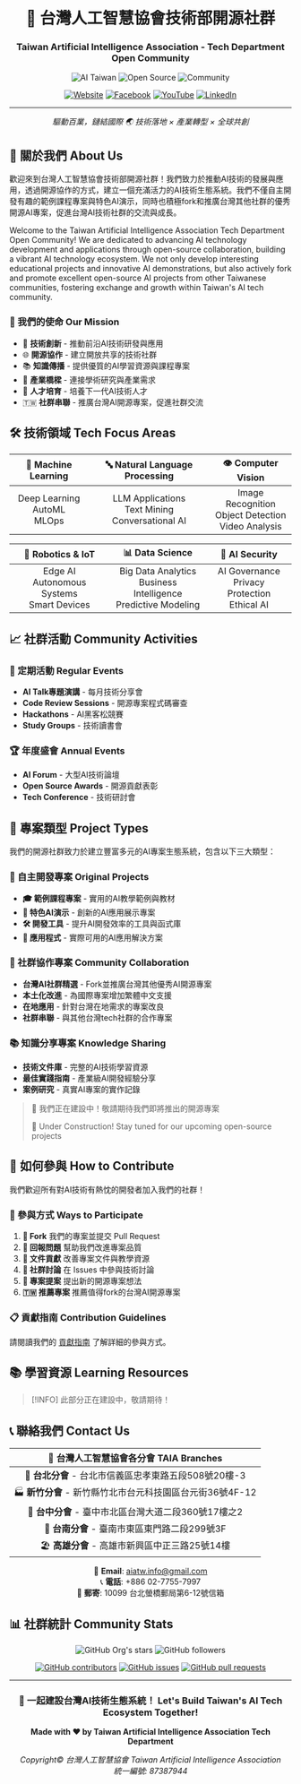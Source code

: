 <div align="center">

# 🤖 台灣人工智慧協會技術部開源社群
### Taiwan Artificial Intelligence Association - Tech Department Open Community

<img src="https://img.shields.io/badge/AI-Taiwan-blue?style=for-the-badge&logo=artificial-intelligence&logoColor=white" alt="AI Taiwan"/>
<img src="https://img.shields.io/badge/Open-Source-green?style=for-the-badge&logo=opensource&logoColor=white" alt="Open Source"/>
<img src="https://img.shields.io/badge/Community-Driven-orange?style=for-the-badge&logo=github&logoColor=white" alt="Community"/>

[![Website](https://img.shields.io/badge/Website-aiatw.org-blue?style=flat-square&logo=globe)](https://www.aiatw.org/)
[![Facebook](https://img.shields.io/badge/Facebook-TaiwanAIAssociation-1877F2?style=flat-square&logo=facebook)](https://www.facebook.com/TaiwanAIAssociation)
[![YouTube](https://img.shields.io/badge/YouTube-TaiwanAIAssociation-red?style=flat-square&logo=youtube)](https://www.youtube.com/@TaiwanAIAssociation)
[![LinkedIn](https://img.shields.io/badge/LinkedIn-aiatw-0077B5?style=flat-square&logo=linkedin)](https://www.linkedin.com/company/aiatw)

---

*驅動百業，鏈結國際 🌏 技術落地 × 產業轉型 × 全球共創*

</div>

## 🚀 關於我們 About Us

歡迎來到台灣人工智慧協會技術部開源社群！我們致力於推動AI技術的發展與應用，透過開源協作的方式，建立一個充滿活力的AI技術生態系統。我們不僅自主開發有趣的範例課程專案與特色AI演示，同時也積極fork和推廣台灣其他社群的優秀開源AI專案，促進台灣AI技術社群的交流與成長。

Welcome to the Taiwan Artificial Intelligence Association Tech Department Open Community! We are dedicated to advancing AI technology development and applications through open-source collaboration, building a vibrant AI technology ecosystem. We not only develop interesting educational projects and innovative AI demonstrations, but also actively fork and promote excellent open-source AI projects from other Taiwanese communities, fostering exchange and growth within Taiwan's AI tech community.

### 🎯 我們的使命 Our Mission

- 🔬 **技術創新** - 推動前沿AI技術研發與應用
- 🌐 **開源協作** - 建立開放共享的技術社群
- 📚 **知識傳播** - 提供優質的AI學習資源與課程專案
- 🤝 **產業橋樑** - 連接學術研究與產業需求
- 🌟 **人才培育** - 培養下一代AI技術人才
- 🇹🇼 **社群串聯** - 推廣台灣AI開源專案，促進社群交流

## 🛠️ 技術領域 Tech Focus Areas

<div align="center">

| 🧠 Machine Learning | 🔤 Natural Language Processing | 👁️ Computer Vision |
|:---:|:---:|:---:|
| Deep Learning<br/>AutoML<br/>MLOps | LLM Applications<br/>Text Mining<br/>Conversational AI | Image Recognition<br/>Object Detection<br/>Video Analysis |

| 🤖 Robotics & IoT | 📊 Data Science | 🔐 AI Security |
|:---:|:---:|:---:|
| Edge AI<br/>Autonomous Systems<br/>Smart Devices | Big Data Analytics<br/>Business Intelligence<br/>Predictive Modeling | AI Governance<br/>Privacy Protection<br/>Ethical AI |

</div>

## 📈 社群活動 Community Activities

### 🎤 定期活動 Regular Events
- **AI Talk專題演講** - 每月技術分享會
- **Code Review Sessions** - 開源專案程式碼審查
- **Hackathons** - AI黑客松競賽
- **Study Groups** - 技術讀書會

### 🏆 年度盛會 Annual Events
- **AI Forum** - 大型AI技術論壇
- **Open Source Awards** - 開源貢獻表彰
- **Tech Conference** - 技術研討會

## 🌟 專案類型 Project Types

我們的開源社群致力於建立豐富多元的AI專案生態系統，包含以下三大類型：

### 🔧 自主開發專案 Original Projects
- **🎓 範例課程專案** - 實用的AI教學範例與教材
- **🚀 特色AI演示** - 創新的AI應用展示專案
- **🛠️ 開發工具** - 提升AI開發效率的工具與函式庫
- **📱 應用程式** - 實際可用的AI應用解決方案

### 🍴 社群協作專案 Community Collaboration
- **台灣AI社群精選** - Fork並推廣台灣其他優秀AI開源專案
- **本土化改進** - 為國際專案增加繁體中文支援
- **在地應用** - 針對台灣在地需求的專案改良
- **社群串聯** - 與其他台灣tech社群的合作專案

### 📚 知識分享專案 Knowledge Sharing
- **技術文件庫** - 完整的AI技術學習資源
- **最佳實踐指南** - 產業級AI開發經驗分享
- **案例研究** - 真實AI專案的實作記錄

> 🚧 我們正在建設中！敬請期待我們即將推出的開源專案
> 
> 🚧 Under Construction! Stay tuned for our upcoming open-source projects

## 🤝 如何參與 How to Contribute

我們歡迎所有對AI技術有熱忱的開發者加入我們的社群！

### 💝 參與方式 Ways to Participate

1. **🍴 Fork** 我們的專案並提交 Pull Request
2. **🐛 回報問題** 幫助我們改進專案品質
3. **📖 文件貢獻** 改善專案文件與教學資源
4. **💬 社群討論** 在 Issues 中參與技術討論
5. **🎯 專案提案** 提出新的開源專案想法
6. **🇹🇼 推薦專案** 推薦值得fork的台灣AI開源專案

### 📋 貢獻指南 Contribution Guidelines

請閱讀我們的 [貢獻指南](CONTRIBUTING.md) 了解詳細的參與方式。

## 📚 學習資源 Learning Resources

> [!INFO]
> 此部分正在建設中，敬請期待！

## 📞 聯絡我們 Contact Us

<div align="center">

| 🏢 台灣人工智慧協會各分會 TAIA Branches |
|:---:|
| 🌆 **台北分會** - 台北市信義區忠孝東路五段508號20樓-3 |
| 🏭 **新竹分會** - 新竹縣竹北市台元科技園區台元街36號4F-12 |
| 🌃 **台中分會** - 臺中市北區台灣大道二段360號17樓之2 |
| 🌴 **台南分會** - 臺南市東區東門路二段299號3F |
| 🏖️ **高雄分會** - 高雄市新興區中正三路25號14樓 |

📧 **Email**: [aiatw.info@gmail.com](mailto:aiatw.info@gmail.com)  
📞 **電話**: +886 02-7755-7997  
📮 **郵寄**: 10099 台北螢橋郵局第6-12號信箱

</div>

## 📊 社群統計 Community Stats

<div align="center">

![GitHub Org's stars](https://img.shields.io/github/stars/TAIA-Tech-Department-Open-Community?style=social)
![GitHub followers](https://img.shields.io/github/followers/TAIA-Tech-Department-Open-Community?style=social)

[![GitHub contributors](https://img.shields.io/github/contributors/TAIA-Tech-Department-Open-Community/.github?color=green)](https://github.com/TAIA-Tech-Department-Open-Community/.github/graphs/contributors)
[![GitHub issues](https://img.shields.io/github/issues/TAIA-Tech-Department-Open-Community/.github)](https://github.com/TAIA-Tech-Department-Open-Community/.github/issues)
[![GitHub pull requests](https://img.shields.io/github/issues-pr/TAIA-Tech-Department-Open-Community/.github)](https://github.com/TAIA-Tech-Department-Open-Community/.github/pulls)

</div>

---

<div align="center">

### 🌈 一起建設台灣AI技術生態系統！ Let's Build Taiwan's AI Tech Ecosystem Together!

**Made with ❤️ by Taiwan Artificial Intelligence Association Tech Department**

*Copyright© 台灣人工智慧協會 Taiwan Artificial Intelligence Association*  
*統一編號: 87387944*

</div>
